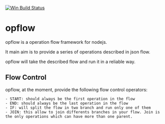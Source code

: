 ﻿

[![Win Build Status](https://ci.appveyor.com/api/projects/status/github/mediagoom/opflow?branch=master&svg=true)](https://ci.appveyor.com/project/aseduto/opflow)

# opflow

opflow is a operation flow framework for nodejs.

It main aim is to provide a series of operations described in json flow.

opflow will take the described flow and run it in a reliable way.

## Flow Control

opflow, at the moment, provide the following flow control operators:

    - START: should always be the first operation in the flow
    - END: should always be the last operation in the flow
    - IF: will split the flow in two branch and run only one of them
    - JOIN: this allow to join differents branches in your flow. Join is the only operations which can have more than one parent.


